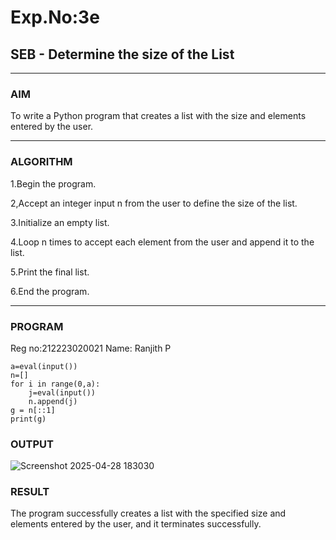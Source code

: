 # Exp.No:3e
## SEB -  Determine the size of the List 

---

### AIM  
To write a Python program that creates a list with the size and elements entered by the user.

---

### ALGORITHM

1.Begin the program.

2,Accept an integer input n from the user to define the size of the list.

3.Initialize an empty list.

4.Loop n times to accept each element from the user and append it to the list.

5.Print the final list.

6.End the program.

---

### PROGRAM
Reg no:212223020021
Name: Ranjith P

```
a=eval(input())
n=[]
for i in range(0,a):
    j=eval(input())
    n.append(j)
g = n[::1]
print(g)
```

### OUTPUT
![Screenshot 2025-04-28 183030](https://github.com/user-attachments/assets/49c7ac34-2f9d-482d-8a71-74e96e65f5fb)


### RESULT
The program successfully creates a list with the specified size and elements entered by the user, and it terminates successfully.

